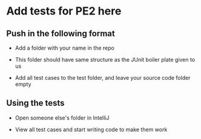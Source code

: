 # Add tests for PE2 here

## Push in the following format

* Add a folder with your name in the repo

* This folder should have same structure as the JUnit boiler plate given to us

* Add all test cases to the test folder, and leave your source code folder empty

## Using the tests

* Open someone else's folder in IntelliJ

* View all test cases and start writing code to make them work
